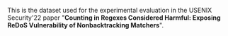 This is the dataset used for the experimental evaluation in the USENIX Security'22 paper "**Counting in Regexes Considered Harmful: Exposing ReDoS Vulnerability of Nonbacktracking Matchers**".